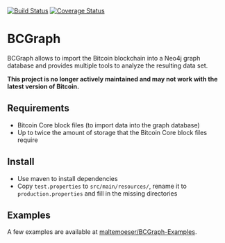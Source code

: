 [![Build Status](https://travis-ci.org/maltemoeser/BCGraph.svg?branch=master)](https://travis-ci.org/maltemoeser/BCGraph)
[![Coverage Status](https://coveralls.io/repos/github/maltemoeser/BCGraph/badge.svg?branch=master)](https://coveralls.io/github/maltemoeser/BCGraph?branch=master)

# BCGraph

BCGraph allows to import the Bitcoin blockchain into a Neo4j graph database and provides multiple tools to analyze the resulting data set.

**This project is no longer actively maintained and may not work with the latest version of Bitcoin.**

## Requirements

- Bitcoin Core block files (to import data into the graph database)
- Up to twice the amount of storage that the Bitcoin Core block files require

## Install

- Use maven to install dependencies
- Copy `test.properties` to `src/main/resources/`, rename it to `production.properties` and fill in the missing directories

## Examples

A few examples are available at [maltemoeser/BCGraph-Examples](https://github.com/maltemoeser/BCGraph-Examples).
